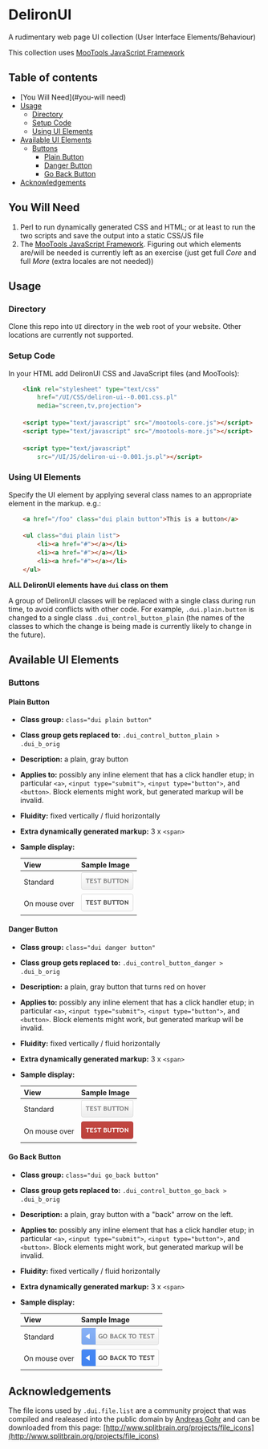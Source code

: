DelironUI
=========

A rudimentary web page UI collection (User Interface Elements/Behaviour)

This collection uses [MooTools JavaScript Framework](http://mootools.net/)

Table of contents
-----------------

- [You Will Need](#you-will need)
- [Usage](#usage)
    - [Directory](#directory)
    - [Setup Code](#setup-code)
    - [Using UI Elements](#using-ui-elements)
- [Available UI Elements](#available-ui-elements)
    - [Buttons](#buttons)
        - [Plain Button](#plain-button)
        - [Danger Button](#danger-button)
        - [Go Back Button](#go-back-button)
- [Acknowledgements](#acknowledgements)

You Will Need
-------------

1. Perl to run dynamically generated CSS and HTML; or at least to run the two scripts and save the output into a static CSS/JS file
2. The [MooTools JavaScript Framework](http://mootools.net/). Figuring out
which elements are/will be needed is currently left as an exercise
(just get full _Core_ and full _More_ (extra locales are not needed))

Usage
-----

### Directory

Clone this repo into ``UI`` directory in the web root of your website.
Other locations are currently not supported.

### Setup Code

In your HTML add DelironUI CSS and JavaScript files (and MooTools):

```html
    <link rel="stylesheet" type="text/css"
        href="/UI/CSS/deliron-ui--0.001.css.pl"
        media="screen,tv,projection">

    <script type="text/javascript" src="/mootools-core.js"></script>
    <script type="text/javascript" src="/mootools-more.js"></script>

    <script type="text/javascript"
        src="/UI/JS/deliron-ui--0.001.js.pl"></script>
```

### Using UI Elements

Specify the UI element by applying several class names to an
appropriate element in the markup. e.g.:

```html
    <a href="/foo" class="dui plain button">This is a button</a>

    <ul class="dui plain list">
        <li><a href="#"></a></li>
        <li><a href="#"></a></li>
        <li><a href="#"></a></li>
    </ul>
```

**ALL DelironUI elements have `dui` class on them**

A group of DelironUI classes will be replaced with a single class during
run time, to avoid conflicts with other code. For example,
`.dui.plain.button` is changed to a single class `.dui_control_button_plain`
(the names of the classes to which the change is being made is
currently likely to change in the future).

Available UI Elements
---------------------

### Buttons

#### Plain Button
- **Class group:** `class="dui plain button"`
- **Class group gets replaced to:** `.dui_control_button_plain > .dui_b_orig`
- **Description:** a plain, gray button
- **Applies to:** possibly any inline element that has a click handler
    etup; in particular `<a>`, `<input type="submit">`, `<input type="button">`, and `<button>`. Block elements might work, but
    generated markup will be invalid.
- **Fluidity:** fixed vertically / fluid horizontally
- **Extra dynamically generated markup:** 3 x `<span>`
- **Sample display:**

    |   View       |  Sample Image     |
    |--------------|-------------------|
    |   Standard   | ![Plain Button](/docs/images/samples/buttons/plain.png)|--------------|-------------------|
    |On mouse over | ![Plain Button, on hover](/docs/images/samples/buttons/plain-hover.png)|

#### Danger Button
- **Class group:** `class="dui danger button"`
- **Class group gets replaced to:** `.dui_control_button_danger > .dui_b_orig`
- **Description:** a plain, gray button that turns red on hover
- **Applies to:** possibly any inline element that has a click handler
    etup; in particular `<a>`, `<input type="submit">`, `<input type="button">`, and `<button>`. Block elements might work, but
    generated markup will be invalid.
- **Fluidity:** fixed vertically / fluid horizontally
- **Extra dynamically generated markup:** 3 x `<span>`
- **Sample display:**

    |   View       |  Sample Image     |
    |--------------|-------------------|
    |   Standard   | ![Danger Button](/docs/images/samples/buttons/danger.png)|--------------|-------------------|
    |On mouse over | ![Danger Button, on hover](/docs/images/samples/buttons/danger-hover.png)|

#### Go Back Button
- **Class group:** `class="dui go_back button"`
- **Class group gets replaced to:** `.dui_control_button_go_back > .dui_b_orig`
- **Description:** a plain, gray button with a "back" arrow on the left.
- **Applies to:** possibly any inline element that has a click handler
    etup; in particular `<a>`, `<input type="submit">`, `<input type="button">`, and `<button>`. Block elements might work, but
    generated markup will be invalid.
- **Fluidity:** fixed vertically / fluid horizontally
- **Extra dynamically generated markup:** 3 x `<span>`
- **Sample display:**

    |   View       |  Sample Image     |
    |--------------|-------------------|
    |   Standard   | ![Go Back Button](/docs/images/samples/buttons/go_back.png)|--------------|-------------------|
    |On mouse over | ![Go Back Button, on hover](/docs/images/samples/buttons/go_back-hover.png)|

Acknowledgements
----------------

The file icons used by `.dui.file.list` are a community project that
was compiled and realeased into the public domain by
[Andreas Gohr](http://www.splitbrain.org/personal) and
can be downloaded from this page:
[http://www.splitbrain.org/projects/file_icons](http://www.splitbrain.org/projects/file_icons)